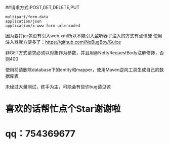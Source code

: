 ##请求方式:POST,GET,DELETE,PUT 
````
multipart/form-data
application/json
application/x-www-form-urlencoded
 ````
 因为要打jar包没有引入web.xml所以不能引入监听器了注入的方式有点僵硬
 使用注入器就方便多了：https://github.com/NoBugBoy/Guice
 
 非GET方式请求必须以对象作为参数，并且用@NettyRequestBody注解修饰，否则400
 
 使用前请删除database下的entity和mapper，使用Maven逆向工具生成自己的数据库表
 
 未经过大量测试，练手为主，可能会有些许bug请见谅
# 喜欢的话帮忙点个Star谢谢啦
# qq：754369677
